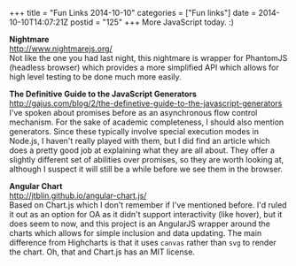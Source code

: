 +++
title = "Fun Links 2014-10-10"
categories = ["Fun links"]
date = 2014-10-10T14:07:21Z
postid = "125"
+++
More JavaScript today. :)

**Nightmare**  
http://www.nightmarejs.org/  
Not like the one you had last night, this nightmare is wrapper for PhantomJS (headless browser) which provides a more simplified API which allows for high level testing to be done much more easily.

**The Definitive Guide to the JavaScript Generators**  
http://gajus.com/blog/2/the-definetive-guide-to-the-javascript-generators  
I've spoken about promises before as an asynchronous flow control mechanism. For the sake of academic completeness, I should also mention generators. Since these typically involve special execution modes in Node.js, I haven't really played with them, but I did find an article which does a pretty good job at explaining what they are all about. They offer a slightly different set of abilities over promises, so they are worth looking at, although I suspect it will still be a while before we see them in the browser.

**Angular Chart**  
http://jtblin.github.io/angular-chart.js/  
Based on Chart.js which I don't remember if I've mentioned before. I'd ruled it out as an option for OA as it didn't support interactivity (like hover), but it does seem to now, and this project is an AngularJS wrapper around the charts which allows for simple inclusion and data updating. The main difference from Highcharts is that it uses `canvas` rather than `svg` to render the chart. Oh, that and Chart.js has an MIT license.